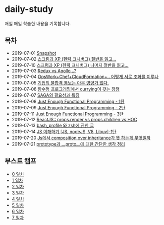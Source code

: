 # daily-study
매일 매일 학습한 내용을 기록합니다.

## 목차

- 2019-07-01 [Snapshot](https://github.com/sukjae/daily-study/blob/master/2019-07-01.md)
- 2019-07-02 [스크럼과 XP (헨릭 크니버그) 절반을 읽고...](https://github.com/sukjae/daily-study/blob/master/2019-07-02.md)
- 2019-07-10 [스크럼과 XP (헨릭 크니버그) 나머지 절반을 읽고...
](https://github.com/sukjae/daily-study/blob/master/2019-07-10.md)
- 2019-07-03 [Redux vs Apollo ..?](https://github.com/sukjae/daily-study/blob/master/2019-07-03.md)
- 2019-07-04 [OpsWork+Chef+CloudFormation+.. 어떻게 서로 조화를 이루나](https://github.com/sukjae/daily-study/blob/master/2019-07-04.md)
- 2019-07-05 [기업의 불합격 통보는 아무 영양가 없다.](https://github.com/sukjae/daily-study/blob/master/2019-07-05.md)
- 2019-07-06 [함수형 프로그래밍에서 currying이 갖는 장점](https://github.com/sukjae/daily-study/blob/master/2019-07-06.md)
- 2019-07-07 [SAGA의 필요성과 특징 ](https://github.com/sukjae/daily-study/blob/master/2019-07-07.md)
- 2019-07-08 [Just Enough Functional Programming - 1탄](https://github.com/sukjae/daily-study/blob/master/2019-07-08.md)
- 2019-07-09 [Just Enough Functional Programming - 2탄](https://github.com/sukjae/daily-study/blob/master/2019-07-09.md)
- 2019-07-11 [Just Enough Functional Programming - 3탄](https://github.com/sukjae/daily-study/blob/master/2019-07-11.md)
- 2019-07-12 [ReactJS:: props.render vs props.children vs HOC](https://github.com/sukjae/daily-study/blob/master/2019-07-12.md)
- 2019-07-13 [bash_profile 와 zsh에 관한 글](https://github.com/sukjae/daily-study/blob/master/2019-07-13.md)
- 2019-07-14 [JS 이해하기 [JS, nodeJS, V8, Libuv]-1탄](https://github.com/sukjae/daily-study/blob/master/2019-07-14.md)
- 2019-07-20 [Js에서 composition over inheritance가 뜻 하는게 무엇일까](https://github.com/sukjae/daily-study/blob/master/2019-07-20.md)
- 2019-07-21 [prototype과 __proto__에 대한 간단한 생각 정리](https://github.com/sukjae/daily-study/blob/master/2019-07-21.md)

## 부스트 캠프

- [0 일차](https://github.com/sukjae/daily-study/blob/master/boost-camp/README.md)
- [1 일차](https://github.com/sukjae/daily-study/blob/master/boost-camp/day-1.md)
- [2 일차](https://github.com/sukjae/daily-study/blob/master/boost-camp/day-2.md)
- [3 일차](https://github.com/sukjae/daily-study/blob/master/boost-camp/day-3.md)
- [4 일차](https://github.com/sukjae/daily-study/blob/master/boost-camp/day-4.md)
- [5 일차](https://github.com/sukjae/daily-study/blob/master/boost-camp/day-5.md)
- [6 일차](https://github.com/sukjae/daily-study/blob/master/boost-camp/day-6.md)
- [7 일차](https://github.com/sukjae/daily-study/blob/master/boost-camp/day-7.md)

